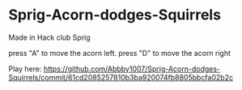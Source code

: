 # Sprig-Acorn-dodges-Squirrels

Made in Hack club Sprig

press "A" to move the acorn left.
press "D" to move the acorn right

Play here: https://github.com/Abbby1007/Sprig-Acorn-dodges-Squirrels/commit/61cd2085257810b3ba920074fb8805bbcfa02b2c
